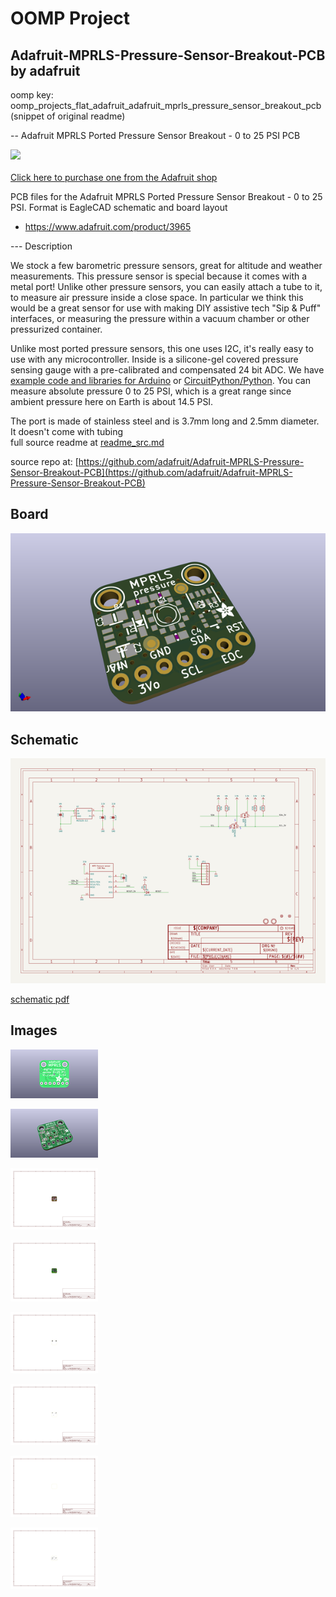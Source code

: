 # OOMP Project  
## Adafruit-MPRLS-Pressure-Sensor-Breakout-PCB  by adafruit  
  
oomp key: oomp_projects_flat_adafruit_adafruit_mprls_pressure_sensor_breakout_pcb  
(snippet of original readme)  
  
-- Adafruit MPRLS Ported Pressure Sensor Breakout - 0 to 25 PSI PCB  
  
<a href="http://www.adafruit.com/products/3965"><img src="assets/3965.jpg?raw=true" width="500px"><br/>  
Click here to purchase one from the Adafruit shop</a>  
  
PCB files for the Adafruit MPRLS Ported Pressure Sensor Breakout - 0 to 25 PSI. Format is EagleCAD schematic and board layout  
* https://www.adafruit.com/product/3965  
  
--- Description  
  
We stock a few barometric pressure sensors, great for altitude and weather measurements. This pressure sensor is special because it comes with a metal port! Unlike other pressure sensors, you can easily attach a tube to it, to measure air pressure inside a close space. In particular we think this would be a great sensor for use with making DIY assistive tech "Sip & Puff" interfaces, or measuring the pressure within a vacuum chamber or other pressurized container.  
  
Unlike most ported pressure sensors, this one uses I2C, it's really easy to use with any microcontroller. Inside is a silicone-gel covered pressure sensing gauge with a pre-calibrated and compensated 24 bit ADC. We have [example code and libraries for Arduino](https://github.com/adafruit/Adafruit_MPRLS) or [CircuitPython/Python](https://github.com/adafruit/Adafruit_CircuitPython_MPRLS). You can measure absolute pressure 0 to 25 PSI, which is a great range since ambient pressure here on Earth is about 14.5 PSI.  
  
The port is made of stainless steel and is 3.7mm long and 2.5mm diameter. It doesn't come with tubing   
  full source readme at [readme_src.md](readme_src.md)  
  
source repo at: [https://github.com/adafruit/Adafruit-MPRLS-Pressure-Sensor-Breakout-PCB](https://github.com/adafruit/Adafruit-MPRLS-Pressure-Sensor-Breakout-PCB)  
## Board  
  
[![working_3d.png](working_3d_600.png)](working_3d.png)  
## Schematic  
  
[![working_schematic.png](working_schematic_600.png)](working_schematic.png)  
  
[schematic pdf](working_schematic.pdf)  
## Images  
  
[![working_3D_bottom.png](working_3D_bottom_140.png)](working_3D_bottom.png)  
  
[![working_3D_top.png](working_3D_top_140.png)](working_3D_top.png)  
  
[![working_assembly_page_01.png](working_assembly_page_01_140.png)](working_assembly_page_01.png)  
  
[![working_assembly_page_02.png](working_assembly_page_02_140.png)](working_assembly_page_02.png)  
  
[![working_assembly_page_03.png](working_assembly_page_03_140.png)](working_assembly_page_03.png)  
  
[![working_assembly_page_04.png](working_assembly_page_04_140.png)](working_assembly_page_04.png)  
  
[![working_assembly_page_05.png](working_assembly_page_05_140.png)](working_assembly_page_05.png)  
  
[![working_assembly_page_06.png](working_assembly_page_06_140.png)](working_assembly_page_06.png)  
